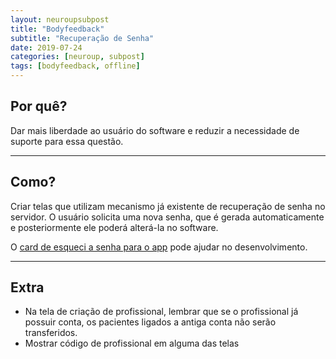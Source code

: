 ```yaml
---
layout: neuroupsubpost
title: "Bodyfeedback"
subtitle: "Recuperação de Senha"
date: 2019-07-24
categories: [neuroup, subpost]
tags: [bodyfeedback, offline]
---
```


Por quê?
---

Dar mais liberdade ao usuário do software e reduzir a necessidade de suporte para essa questão.

---

Como?
---

Criar telas que utilizam mecanismo já existente de recuperação de senha no servidor. O usuário solicita uma nova senha, que é gerada automaticamente e posteriormente ele poderá alterá-la no software.

O [card de esqueci a senha para o app](https://trello.com/c/vESLVv7f/27-esqueci-a-senha) pode ajudar no desenvolvimento.

---

Extra
---

- Na tela de criação de profissional, lembrar que se o profissional já possuir conta, os pacientes ligados a antiga conta não serão transferidos.
- Mostrar código de profissional em alguma das telas